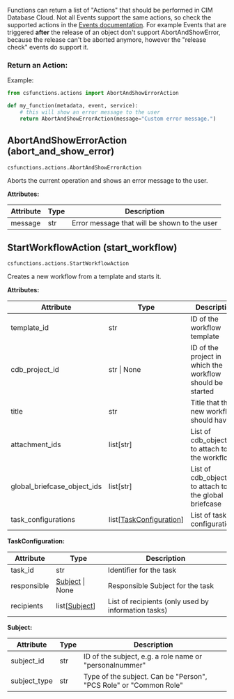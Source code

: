 Functions can return a list of "Actions" that should be performed in CIM Database Cloud. Not all Events support the same actions, so check the supported actions in the [Events documentation](events.md). For example Events that are triggered **after** the release of an object don't support AbortAndShowError, because the release can't be aborted anymore, however the "release check" events do support it.

### Return an Action:

Example:

```python
from csfunctions.actions import AbortAndShowErrorAction

def my_function(metadata, event, service):
    # this will show an error message to the user
    return AbortAndShowErrorAction(message="Custom error message.")
```

## AbortAndShowErrorAction (abort_and_show_error)

`csfunctions.actions.AbortAndShowErrorAction`

Aborts the current operation and shows an error message to the user.

**Attributes:**

|Attribute|Type|Description|
|-|-|-|
|message|str|Error message that will be shown to the user|

## StartWorkflowAction (start_workflow)

`csfunctions.actions.StartWorkflowAction`

Creates a new workflow from a template and starts it.



**Attributes:**

|Attribute|Type|Description|
|-|-|-|
|template_id|str|ID of the workflow template|
|cdb_project_id|str \| None|ID of the project in which the workflow should be started|
|title|str|Title that the new workflow should have|
|attachment_ids|list[str]|List of cdb_object_ids to attach to the workflow|
|global_briefcase_object_ids|list[str]|List of cdb_object_ids to attach to the global briefcase|
|task_configurations|list[[TaskConfiguration](actions.md#TaskConfiguration)]|List of task configurations|

**TaskConfiguration:**

|Attribute|Type|Description|
|-|-|-|
|task_id|str|Identifier for the task|
|responsible|[Subject](actions.md#Subject) \| None|Responsible Subject for the task|
|recipients|list[[Subject](actions.md#Subject)]|List of recipients  (only used by information tasks)|

**Subject:**

|Attribute|Type|Description|
|-|-|-|
|subject_id|str|ID of the subject, e.g. a role name or "personalnummer"|
|subject_type|str|Type of the subject. Can be "Person", "PCS Role" or "Common Role"|
